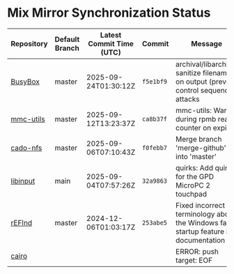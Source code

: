 # Mix Mirror Synchronization Status

| Repository | Default Branch | Latest Commit Time (UTC) | Commit | Message | Last Synced |
|---|---|---|---|---|---|
| [BusyBox](git@github.com:mix-mirror/busybox.git) | master | 2025-09-24T01:30:12Z | `f5e1bf9` | archival/libarchive: sanitize filenames on output (prevent control sequence attacks | 2025-09-24T04:47:15Z |
| [mmc-utils](git@github.com:mix-mirror/mmc-utils.git) | master | 2025-09-12T13:23:37Z | `ca8b37f` | mmc-utils: Warn during rpmb read-counter on expiry | 2025-09-24T04:47:01Z |
| [cado-nfs](git@github.com:mix-mirror/cado-nfs.git) | master | 2025-09-06T07:10:43Z | `f0febb7` | Merge branch 'merge-github' into 'master' | 2025-09-24T04:47:14Z |
| [libinput](git@github.com:mix-mirror/libinput.git) | main | 2025-09-04T07:57:26Z | `32a9863` | quirks: Add quirks for the GPD MicroPC 2 touchpad | 2025-09-24T04:47:07Z |
| [rEFInd](git@github.com:mix-mirror/rEFInd.git) | master | 2024-12-06T01:03:17Z | `253abe5` | Fixed incorrect terminology about the Windows fast startup feature in documentation | 2025-09-24T04:47:33Z |
| [cairo](git@github.com:mix-mirror/cairo.git) |  |  |  | ERROR: push target: EOF | 2025-09-24T04:55:35Z |
